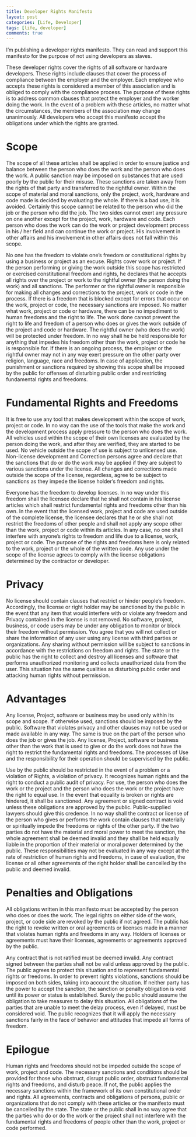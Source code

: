 ```yaml
---
title: Developer Rights Manifesto
layout: post
categories: [Life, Developer]
tags: [life, developer]
comments: true
---
```


I’m publishing a developer rights manifesto. They can read and support this manifesto for the purpose of not using developers as slaves.

These developer rights cover the rights of all software or hardware developers. These rights include clauses that cover the process of compliance between the employer and the employer. Each employee who accepts these rights is considered a member of this association and is obliged to comply with the compliance process. The purpose of these rights is to address common clauses that protect the employer and the worker doing the work. In the event of a problem with these articles, no matter what the circumstances, the members of the association may change unanimously. All developers who accept this manifesto accept the obligations under which the rights are granted.

# Scope

The scope of all these articles shall be applied in order to ensure justice and balance between the person who does the work and the person who does the work. A public sanction may be imposed on substances that are used poorly by the public for their misuse. These sanctions are taken away from the rights of that party and transferred to the rightful owner. Within the scope of material and moral sanctions, only the project, work, hardware and code made is decided by evaluating the whole. If there is a bad use, it is avoided. Certainly this scope cannot be related to the person who did the job or the person who did the job. The two sides cannot exert any pressure on one another except for the project, work, hardware and code. Each person who does the work can do the work or project development process in his / her field and can continue the work or project. His involvement in other affairs and his involvement in other affairs does not fall within this scope.

No one has the freedom to violate one’s freedom or constitutional rights by using a business or project as an excuse. Rights cover work or project. If the person performing or giving the work outside this scope has restricted or exercised constitutional freedom and rights, he declares that he accepts all rights over the project or work to the rightful owner (the person doing the work) and all sanctions. The performer or the rightful owner is responsible for making all changes and corrections to the project, work or code in the process. If there is a freedom that is blocked except for errors that occur on the work, project or code, the necessary sanctions are imposed. No matter what work, project or code or hardware, there can be no impediment to human freedoms and the right to life. The work done cannot prevent the right to life and freedom of a person who does or gives the work outside of the project and code or hardware. The rightful owner (who does the work) will be protected under freedom. In no way shall he be held responsible for anything that impedes his freedom other than the work, project or code he is responsible for. If there is an ongoing process, the employer or the rightful owner may not in any way exert pressure on the other party over religion, language, race and freedoms. In case of application, the punishment or sanctions required by showing this scope shall be imposed by the public for offenses of disturbing public order and restricting fundamental rights and freedoms.
# Fundamental Rights and Freedoms

It is free to use any tool that makes development within the scope of work, project or code. In no way can the use of the tools that make the work and the development process apply pressure to the person who does the work. All vehicles used within the scope of their own licenses are evaluated by the person doing the work, and after they are verified, they are started to be used. No vehicle outside the scope of use is subject to unlicensed use. Non-license development and Correction persons agree and declare that the sanctions that do or do the work may be applied if they are subject to various sanctions under the license. All changes and corrections made outside the scope of the license, regardless, agree to be subject to sanctions as they impede the license holder’s freedom and rights.

Everyone has the freedom to develop licenses. In no way under this freedom shall the licensee declare that he shall not contain in his license articles which shall restrict fundamental rights and freedoms other than his own. In the event that the licensed work, project and code are used outside of the complete license, the licensee declares that he or she shall not restrict the freedoms of other people and shall not apply any scope other than the work, project or code within its articles. In any case, no one shall interfere with anyone’s rights to freedom and life due to a license, work, project or code. The purpose of the rights and freedoms here is only related to the work, project or the whole of the written code. Any use under the scope of the license agrees to comply with the license obligations determined by the contractor or developer.

# Privacy

No license should contain clauses that restrict or hinder people’s freedom. Accordingly, the license or right holder may be sanctioned by the public in the event that any item that would interfere with or violate any freedom and Privacy contained in the license is not removed. No software, project, business, or code users may be under any obligation to monitor or block their freedom without permission. You agree that you will not collect or share the information of any user using any license with third parties or organizations. Any sharing without permission will be subject to sanctions in accordance with the restrictions on freedom and rights. The state or the public has the right to collect and destroy all licenses and software that performs unauthorized monitoring and collects unauthorized data from the user. This situation has the same qualities as disturbing public order and attacking human rights without permission.

# Advantages

Any license, Project, software or business may be used only within its scope and scope. If otherwise used, sanctions should be imposed by the public. Software that violates privacy and other clauses may not be used or made available in any way. The same is true on the part of the person who does the job or gives the job. Any license, Project, software or business other than the work that is used to give or do the work does not have the right to restrict the fundamental rights and freedoms. The processes of Use and the responsibility for their operation should be supervised by the public.

Use by the public should be restricted in the event of a problem or a violation of Rights, a violation of privacy. It recognizes human rights and the right to conduct a public audit of privacy. For use, the person who does the work or the project and the person who does the work or the project have the right to equal use. In the event that equality is broken or rights are hindered, it shall be sanctioned. Any agreement or signed contract is void unless these obligations are approved by the public. Public-supplied lawyers should give this credence. In no way shall the contract or license of the person who gives or performs the work contain clauses that materially or spiritually impede the freedoms or rights of the other party. If the two parties do not have the material and moral power to meet the sanction, the whole agreement shall be deemed invalid and they shall be held equally liable in the proportion of their material or moral power determined by the public. These responsibilities may not be evaluated in any way except at the rate of restriction of human rights and freedoms, in case of evaluation, the license or all other agreements of the right holder shall be cancelled by the public and deemed invalid.
# Penalties and Obligations

All obligations written in this manifesto must be accepted by the person who does or does the work. The legal rights on either side of the work, project, or code side are revoked by the public if not agreed. The public has the right to revoke written or oral agreements or licenses made in a manner that violates human rights and freedoms in any way. Holders of licenses or agreements must have their licenses, agreements or agreements approved by the public.

Any contract that is not ratified must be deemed invalid. Any contract signed between the parties shall not be valid unless approved by the public. The public agrees to protect this situation and to represent fundamental rights or freedoms. In order to prevent rights violations, sanctions should be imposed on both sides, taking into account the situation. If neither party has the power to accept the sanction, the sanction or penalty obligation is void until its power or status is established. Surely the public should assume the obligation to take measures to delay this situation. All obligations of the parties that are unable to meet the delay process, even if delayed, must be considered void. The public recognizes that it will apply the necessary sanctions fairly in the face of behavior and attitudes that impede all forms of freedom.
# Epilogue

Human rights and freedoms should not be impeded outside the scope of work, project and code. The necessary sanctions and conditions should be provided for those who obstruct, disrupt public order, obstruct fundamental rights and freedoms, and disturb peace. If not, the public applies the necessary sanctions within the framework of its own constitutional order and rights. All agreements, contracts and obligations of persons, public or organizations that do not comply with these articles or the manifesto must be cancelled by the state. The state or the public shall in no way agree that the parties who do or do the work or the project shall not interfere with the fundamental rights and freedoms of people other than the work, project or code performed.
